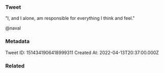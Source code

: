### Tweet
"I, and I alone, am responsible for everything I think and feel."

@naval

### Metadata
Tweet ID: 1514341906418999311
Created At: 2022-04-13T20:37:00.000Z

### Related

